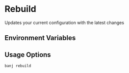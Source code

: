 # Rebuild

Updates your current configuration with the latest changes

## Environment Variables

## Usage Options


`banj rebuild`
